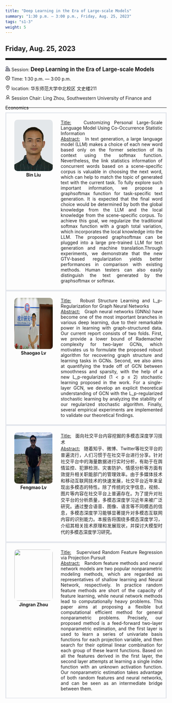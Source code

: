 ```yaml
---
title: "Deep Learning in the Era of Large-scale Models"
summary: "1:30 p.m. — 3:00 p.m., Friday, Aug. 25, 2023"
tags: "s1-3"
weight: 5
---
```


Friday, Aug. 25, 2023
------


<hr style="border: 0; border-top: 5px solid;">

<div class="tip">
    <img class="icon" src="/icon/yanjiang.png" />
    Session: <span class="font-bold" style="font-size:120%">Deep Learning in the Era of Large-scale Models</span>
</div>

<div class="tip">
    <img class="icon" src="/icon/shizhong.png" />
    Time: 1:30 p.m. — 3:00 p.m.
</div>
<div class="tip">
    <img class="icon" src="/icon/didian.png" />
    location: 华东师范大学中北校区 文史楼211
</div>


<div class="tip">
    <img class="icon" src="/icon/lingdao.png" />
    Session Chair: Ling Zhou, Southwestern University of Finance and Economics
</div>


________________________________________

<div class="row">
    <div class="left">
        <img src="/images/liubin-swufe.png" class="avatar" />
        <div class="font-small font-bold">
            <a>
                Bin Liu
            </a>
        </div>
    </div>
    <div class="right">
        <div class="font-small">
            <u>Title:</u> &nbsp;
            Customizing Personal Large-Scale Language Model Using Co-Occurrence Statistic Information
        </div>
        <div class="content font-small">
            <u>Abstract:</u> &nbsp;
            In text generation, a large language model (LLM) makes a choice of each new word based only on the former selection of its context using the softmax function. Nevertheless, the link statistics information of concurrent words based on a scene-specific corpus is valuable in choosing the next word, which can help to match the topic of generated text with the current task. To fully explore such important information, we propose a graphsoftmax function for task-specific text generation. It is expected that the final word choice would be determined by both the global knowledge from the LLM and the local knowledge from the scene-specific corpus. To achieve this goal, we regularize the traditional softmax function with a graph total variation, which incorporates the local knowledge into the LLM. The proposed graphsoftmax can be plugged into a large pre-trained LLM for text generation and machine translation.Through experiments, we demonstrate that the new GTV-based regularization yields better performances in comparison with existing methods. Human testers can also easily distinguish the text generated by the graphsoftmax or softmax.
        </div>
    </div>
</div>

<div class="row">
    <div class="left">
        <img src="/images/shaogao.png" class="avatar" />
        <div class="font-small font-bold">
            <a>
                Shaogao Lv
            </a>
        </div>
    </div>
    <div class="right">
        <div class="font-small">
            <u>Title:</u> &nbsp;
            Robust Structure Learning and L_p-Regularization for Graph Neural Networks
        </div>
        <div class="content font-small">
            <u>Abstract:</u> &nbsp;
            Graph neural networks (GNNs) have become one of the most important branches in various deep learning, due to their remarkable power in learning with graph-structured data. Our current report consists of two folds.  First, we provide a lower bound of Rademacher complexity for two-layer GCNs, which motivates us to formulate the proposed robust algorithm for recovering graph structure and learning tasks in GCNs. Second, we also aims at quantifying the trade off of GCN between smoothness and sparsity, with the help of a new L_p-regularized (1 < p ≤ 2) stochastic learning proposed in the work. For a single-layer GCN, we develop an explicit theoretical understanding of GCN with the L_p-regularized stochastic learning by analyzing the stability of our regularized stochastic algorithm. Finally, several empirical experiments are implemented to validate our theoretical findings.
        </div>
    </div>
</div>

<div class="row">
    <div class="left">
        <img src="/images/fengmao.png" class="avatar" />
        <div class="font-small font-bold">
            <a>
                Fengmao Lv
            </a>
        </div>
    </div>
    <div class="right">
        <div class="font-small">
            <u>Title:</u> &nbsp;
            面向社交平台内容挖掘的多模态深度学习技术
        </div>
        <div class="content font-small">
            <u>Abstract:</u> &nbsp;
            随着知乎、微博、Twitter等社交平台的普遍流行，人们习惯于在社交平台进行分享。针对社交平台中的海量数据进行实时分析，有助于在舆情监控、犯罪检测、灾害防护、情感分析等方面有效提升相关职能部门的管理效率。由于多媒体技术和移动互联网技术的快速发展，社交平台近年来呈现出多模态的特性。除了传统的文字信息，视频、图片等内容在社交平台上普遍存在。为了提升对社交平台的分析质量，多模态深度学习近年来被广泛研究。通过整合语音、图像、语言等不同模态的信息，多模态深度学习能够显著提升对多模态互联网内容的识别能力。本报告将围绕多模态深度学习，介绍其相关技术原理和发展现状，并探讨大模型时代的多模态深度学习研究。
        </div>
    </div>
</div>

<div class="row">
    <div class="left">
        <img src="/images/jingran.png" class="avatar" />
        <div class="font-small font-bold">
            <a>
                Jingran Zhou
            </a>
        </div>
    </div>
    <div class="right">
        <div class="font-small">
            <u>Title:</u> &nbsp;
            Supervised Random Feature Regression via Projection Pursuit
        </div>
        <div class="content font-small">
            <u>Abstract:</u> &nbsp;
            Random feature methods and neural network models are two popular nonparametric modeling methods, which are regarded as representatives of shallow learning and Neural Network, respectively. In practice random feature methods are short of the capacity of feature learning, while neural network methods lead to computationally heavy problems. This paper aims at proposing a flexible but computational efficient method for general nonparametric problems. Precisely, our proposed method is a feed-forward two-layer nonparametric estimation, and the first layer is used to learn a series of univariate basis functions for each projection variable, and then search for their optimal linear combination for each group of these learnt functions. Based on all the features derived in the first layer, the second layer attempts at learning a single index function with an unknown activation function. Our nonparametric estimation takes advantage of both random features and neural networks, and can be seen as an intermediate bridge between them.
        </div>
    </div>
</div>

<style>

.tip {
    height: 30px;
    line-height: 30px;
}

.icon {
    width: 15px;
}

.row {
    padding: 10px; 
    height: auto; 
    border-bottom-width: 2px; 
    border-style: solid; 
    border-color: #E4E7ED; 
    padding-bottom: 20px; 
    padding-top: 20px;
    display: flex; 
    text-align: justify;
}

.left {
    min-width: 150px !important;
    text-align: center;
}

.avatar {
    width: 120px;
    height: 160px;
    max-width: 100%;
    border-radius: 10px;
}

.right {
    margin-left: 10px; 
    max-width: 80%;
}


.font-small {
    /* font-size: 16px; */
}

.font-bold {
    font-weight: bold;
}
</style>